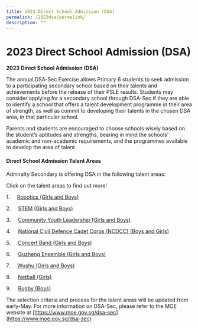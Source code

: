 ```yaml
---
title: 2023 Direct School Admission (DSA)
permalink: /2023dsa/permalink/
description: ""
---
```

2023 Direct School Admission (DSA)
==================================

**2023 Direct School Admission (DSA)**

The annual DSA-Sec Exercise allows Primary 6 students to seek admission to a participating secondary school based on their talents and achievements before the release of their PSLE results. Students may consider applying for a secondary school through DSA-Sec if they are able to identify a school that offers a talent development programme in their area of strength, as well as commit to developing their talents in the chosen DSA area, in that particular school.

Parents and students are encouraged to choose schools wisely based on the student’s aptitudes and strengths, bearing in mind the schools’ academic and non-academic requirements, and the programmes available to develop the area of talent.


#### Direct School Admission Talent Areas

Admiralty Secondary is offering DSA in the following talent areas:  

Click on the talent areas to find out more!

1.&nbsp;&nbsp;&nbsp;&nbsp;&nbsp;[Robotics (Girls and Boys)](https://moe-admiraltysec-staging.netlify.app/robotics-club/co-curricular-activities/club-and-society/permalink)

2.&nbsp;&nbsp;&nbsp;&nbsp;&nbsp;[STEM (Girls and Boys)](https://moe-admiraltysec-staging.netlify.app/introduction/applied-learning-program/permalink)

3.&nbsp;&nbsp;&nbsp;&nbsp;&nbsp;[Community Youth Leadership (Girls and Boys)](https://moe-admiraltysec-staging.netlify.app/learning-for-life-programme/permalink)

4.&nbsp;&nbsp;&nbsp;&nbsp;&nbsp;[National Civil Defence Cadet Corps (NCDCC) (Boys and Girls)](https://moe-admiraltysec-staging.netlify.app/national-civil-defence-cadet-corps/co-curricular-activities/uniform-groups/permalink)

5.&nbsp;&nbsp;&nbsp;&nbsp;&nbsp;[Concert Band (Girls and Boys)](https://moe-admiraltysec-staging.netlify.app/concert-band/co-curricular-activities/performing-arts/permalink)

6.&nbsp;&nbsp;&nbsp;&nbsp;&nbsp;[Guzheng Ensemble (Girls and Boys)](https://moe-admiraltysec-staging.netlify.app/guzheng-ensemble/co-curricular-activities/performing-arts/permalink)

7.&nbsp;&nbsp;&nbsp;&nbsp;&nbsp;[Wushu (Girls and Boys)](https://moe-admiraltysec-staging.netlify.app/wushu/co-curricular-activities/sports/permalink)

8.&nbsp;&nbsp;&nbsp;&nbsp;&nbsp;[Netball (Girls)](https://moe-admiraltysec-staging.netlify.app/netball/co-curricular-activities/sports/permalink)

9.&nbsp;&nbsp;&nbsp;&nbsp;&nbsp;[Rugby (Boys)](https://moe-admiraltysec-staging.netlify.app/rugby/co-curricular-activities/sports/permalink)

[](https://www.moe.gov.sg/dsa-sec)

The selection criteria and process for the talent areas will be updated from early-May. For more information on DSA-Sec, please refer to the MOE website at [https://www.moe.gov.sg/dsa-sec](https://www.moe.gov.sg/dsa-sec)


